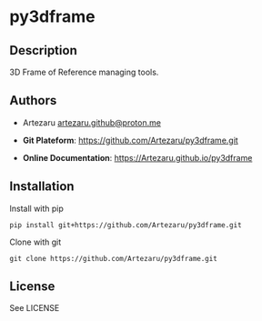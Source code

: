 # py3dframe

## Description

3D Frame of Reference managing tools.

## Authors

- Artezaru <artezaru.github@proton.me>

- **Git Plateform**: https://github.com/Artezaru/py3dframe.git
- **Online Documentation**: https://Artezaru.github.io/py3dframe

## Installation

Install with pip

```
pip install git+https://github.com/Artezaru/py3dframe.git
```

Clone with git

```
git clone https://github.com/Artezaru/py3dframe.git
```

## License

See LICENSE
